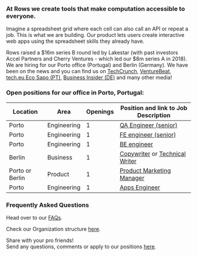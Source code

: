 ### At Rows we create tools that make computation accessible to everyone.

Imagine a spreadsheet grid where each cell can also call an API or repeat a job. This is what we are building. Our product lets users create interactive web apps using the spreadsheet skills they already have.

Rows raised a $16m series B round led by Lakestar (with past investors Accel Partners and Cherry Ventures - which led our $8m series A in 2018). We are hiring for our Porto office (Portugal) and Berlin (Germany). We have been on the news and you can find us on [TechCrunch](https://tcrn.ch/3dEhNKD), [VentureBeat](https://venturebeat.com/2021/02/23/rows-raises-16-million-and-launches-next-gen-spreadsheets-with-built-in-data-integrations/), [tech.eu](https://tech.eu/brief/rows-series-b/),[Eco Sapo (PT)](https://eco.sapo.pt/2021/02/23/rows-capta-13-milhoes-em-serie-b-para-continuar-a-fazer-crescer-equipa-e-produto-entre-o-porto-e-berlim/), [Business Insider (DE)](https://www.businessinsider.de/gruenderszene/rows-excel-konkurrent-finanzierung/) and many other media!

### Open positions for our office in Porto, Portugal:

| Location        | Area         | Openings | Position and link to Job Description |
| --------------- | ------------ | -------- | --------------- |    
|Porto            | Engineering  | 1        | [QA Engineer (senior)](https://github.com/rows/hiring/blob/master/job%20descriptions/QA%20engineer%20(senior)_Porto.md)  |
| Porto           | Engineering  | 1        |[FE engineer (senior)](https://github.com/rows/hiring/blob/master/job%20descriptions/FE%20engineer%20(senior)_Porto.md) |
|Porto            | Engineering  | 1        |[BE engineer](https://github.com/rows/hiring/blob/master/job%20descriptions/BE%20engineer_Porto.md) |
|Berlin           | Business     | 1        |[Copywriter](https://github.com/rows/hiring/blob/master/job%20descriptions/Copywriter.md) or [Technical Writer](https://github.com/rows/hiring/blob/master/job%20descriptions/Technical%20Writer.md) |
|Porto or Berlin           | Product       | 1 |[Product Marketing Manager](https://github.com/rows/hiring/blob/master/job%20descriptions/Product%20Marketing%20Manager.md) |
|Porto            | Engineering  | 1       | [Apps Engineer](https://github.com/rows/hiring/blob/master/job%20descriptions/Apps-Engineer_Porto.md)  |

### Frequently Asked Questions
Head over to our [FAQs](/FAQs.md).

Check our Organization structure [here](/Teams.md).

Share with your pro friends!  
Send any questions, comments or apply to our positions [here](mailto:join@rows.com).
